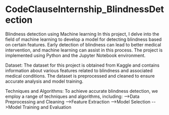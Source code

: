 # CodeClauseInternship_BlindnessDetection

Blindness detection using Machine learning  In this project, I delve into the field of machine learning to develop a model for detecting blindness based on certain features. Early detection of blindness can lead to better medical intervention, and machine learning can assist in this process. The project is implemented using Python and the Jupyter Notebook environment.

Dataset: The dataset for this project is obtained from Kaggle and contains information about various features related to blindness and associated medical conditions. The dataset is preprocessed and cleaned to ensure accurate analysis and model training.

Techniques and Algorithms: To achieve accurate blindness detection, we employ a range of techniques and algorithms, including: -->Data Preprocessing and Cleaning -->Feature Extraction -->Model Selection -->Model Training and Evaluation
